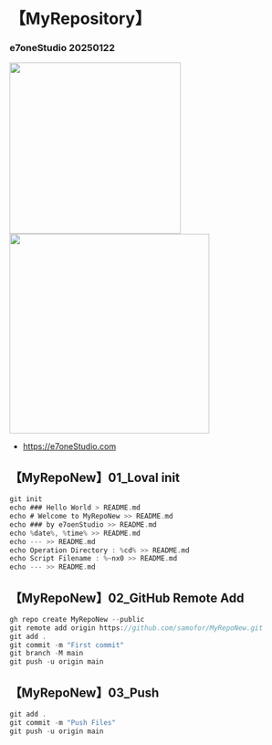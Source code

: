 # 【MyRepository】
### e7oneStudio 20250122

<img src="https://e7onestudio.com/wp-content/uploads/FilesShare20240905_AIGC_SD_MyLora_DozhaiGirl_00522.jpg" width="300"> <img src="https://e7onestudio.com/wp-content/uploads/FilesShare20240905_AIGC_SD_MyLora_DozhaiGirl_00426.jpg" width="350">

- https://e7oneStudio.com



## 【MyRepoNew】01_Loval init
```c
git init
echo ### Hello World > README.md
echo # Welcome to MyRepoNew >> README.md
echo ### by e7oenStudio >> README.md
echo %date%, %time% >> README.md
echo --- >> README.md 
echo Operation Directory : %cd% >> README.md
echo Script Filename : %~nx0 >> README.md
echo --- >> README.md 
```

## 【MyRepoNew】02_GitHub Remote Add
```c
gh repo create MyRepoNew --public
git remote add origin https://github.com/samofor/MyRepoNew.git
git add .
git commit -m "First commit" 
git branch -M main
git push -u origin main

```

## 【MyRepoNew】03_Push 
```c
git add .
git commit -m "Push Files" 
git push -u origin main

```
